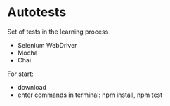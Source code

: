 # Autotests

Set of tests in the learning process
- Selenium WebDriver
- Mocha
- Chai

For start:
- download
- enter commands in terminal: npm install, npm test

